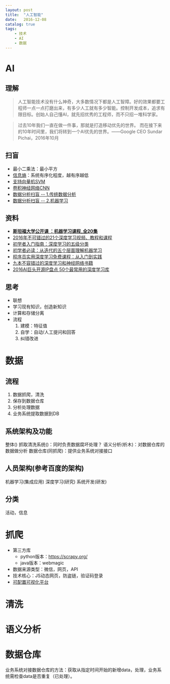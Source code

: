 ```yaml
---
layout: post
title:  "人工智能"
date:   2016-12-08
catalog: true
tags:
    - 技术
    - AI
    - 数据
---
```


# AI
## 理解
> 人工智能技术没有什么神奇，大多数情况下都是人工智障。好的效果都要工程师一点一点打磨出来，有多少人工就有多少智能。控制开发成本，追求有限目标。创始人自己懂AI，就先招优秀的工程师，而不只招一堆科学家。

> 过去10年我们一直在做一件事，那就是打造移动优先的世界。
而在接下来的10年时间里，我们将转到一个AI优先的世界。——Google CEO Sundar Pichai，2016年10月

## 扫盲
* 最小二乘法：最小平方
* [信息熵](http://baike.baidu.com/item/%E4%BF%A1%E6%81%AF%E7%86%B5)：系统有序化程度，越有序越低
* [支持向量机SVM](https://www.zhihu.com/question/21094489)
* [卷积神经网络CNN](https://www.zhihu.com/question/34681168)
* [数据分析扫盲 -- 1.传统数据分析](https://www.zybuluo.com/heavysheep/note/636770)
* [数据分析扫盲 -- 2.机器学习](https://www.zybuluo.com/heavysheep/note/639120)

## 资料
* **[斯坦福大学公开课 ：机器学习课程_全20集](http://open.163.com/special/opencourse/machinelearning.html)**
* [2016年不可错过的21个深度学习视频、教程和课程](https://zhuanlan.zhihu.com/p/24362823?utm_source=wechat_session&utm_medium=social)
* [初学者入门指南：深度学习的五级分类](http://www.dlworld.cn/ShenDuXueXiYingYong/2764.html)
* [初学者必读：从迭代的五个层面理解机器学习](http://it.sohu.com/20161229/n477271597.shtml)
* [程序员实用深度学习免费课程：从入门到实践](http://it.sohu.com/20161229/n477271598.shtml)
* [九本不容错过的深度学习和神经网络书籍](http://it.sohu.com/20161229/n477271599.shtml)
* [2016AI巨头开源IP盘点 50个最常用的深度学习库](https://news.cnblogs.com/n/559753/)

## 思考
* 联想
* 学习现有知识，创造新知识
* 计算和存储分离
* 流程
  1. 建模：特征值
  1. 自学：自动/人工提问和回答
  1. 纠错改进

# 数据
## 流程
1. 数据抓爬，清洗
1. 保存到数据仓库
1. 分析处理数据
1. 业务系统提取数据到DB

## 系统架构及功能
整体()
抓取清洗系统()：同时负责数据腐坏处理？
语义分析(析木)：对数据仓库的数据做分析
数据仓库(同抓爬)：提供业务系统对接接口

## 人员架构(参考百度的架构)
机器学习(集成应用)
深度学习(研究) 系统开发(研发)

## 分类
活动，信息

# 抓爬
* 第三方库
  * python版本：https://scrapy.org/
  * java版本：webmagic
* 数据来源类型：微信，网页，API
* 技术核心：JS动态网页，防盗链，验证码登录
* [可配置可视化平台](https://gsh199449.gitbooks.io/gather-platform/content/)

# 清洗

# 语义分析

# 数据仓库
业务系统对接数据仓库的方法：获取从指定时间开始的新增data，处理，业务系统需检查data是否重复（已处理）。
